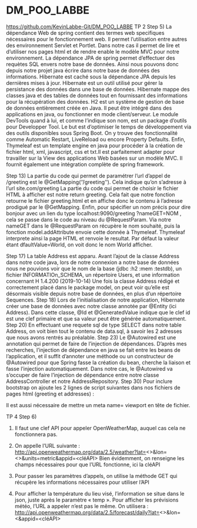 # DM_POO_LABBE

https://github.com/KevinLabbe-Git/DM_POO_LABBE
TP 2
Step 5) 
La dépendance Web de spring contient des termes web specifiques nécessaires pour le fonctionnement web. Il permet l’utilisation entre autres des environnement Servlet et Portlet. Dans notre cas il permet de lire et d’utiliser nos pages html et de rendre enable le modèle MVC pour notre environnement.
La dépendance JPA de spring permet d’effectuer des requètes SQL envers notre base de données. Ainsi nous pouvons donc depuis notre projet java écrire dans notre base de données des informations.
Hibernate est caché sous la dépendance JPA depuis les dernières mises à jour. Hibernate est un outil utilisé pour gérer la persistance des données dans une base de données. Hibernate mappe des classes java et des tables de données tout en fournissant des informations pour la récupération des données.
H2 est un système de gestion de base de données entièrement créée en Java. Il peut être intégré dans des applications en java, ou fonctionner en mode client/serveur.
Le module DevTools quand à lui, et comme l’indique son nom, est un package d’outils pour Developper Tool. Le but est d’optimiser le temps de développement via des outils disponibles sous Spring Boot. On y trouve des fonctionnalité comme Automatic Restart, LiveReload ou encore Property Defaults.
Enfin, Thymeleaf est un template engine en java pour procéder à la création de fichier html, xml, javascript, css et txt.Il est parfaitement adapter pour travailler sur la View des applications Web basées sur un modèle MVC. Il fournit également une intégration complète de spring framework.

Step 13)
La partie du code qui permet de paramétrer l’url d’appel de /greeting est le @GetMapping(‘’/greeting’’). Cela indique qu’on s’adresse à l’url site.com/greeting
La partie du code qui permet de choisir le fichier HTML à afficher est notre return greeting. Cela fait que notre fonction retourne le fichier greeting.html et en affiche donc le contenu à l’adresse prodigué par le @GetMapping.
Enfin, pour spécifier un nom précis pour dire bonjour avec un lien du type localhost:9090/greeting ?nameGET=NOM , cela se passe dans le code au niveau du @RequestParam. Via notre nameGET dans le @RequestParam on récupère le nom souhaité, puis la fonction model.addAttribute envoie cette donnée à Thymeleaf. Thymeleaf interprete ainsi la page HTML et renvoie le resultat. Par défaut la valeur étant dfaultValue=World, on voit donc le nom World afficher.

Step 17)
 La table Address est apparu. Avant l’ajout de la classe Address dans notre code java, lors de notre connexion a notre base de données nous ne pouvions voir que le nom de la base (jdbc :h2 :mem :testdb), un fichier INFORMATIOn_SCHEMA, un répertoire Users, et une information concernant H 1.4.200 (2019-10-14)
Une fois la classe Address rédigé et correctement placé dans le package model, on peut voir qu’elle est désormais visible depuis notre base de données, en plus d’un répertoire Sequences.
Step 18)
Lors de l’initialisation de notre application, Hibernate créer une base de données avec notre classe annotée par @Entity (ici Address). Dans cette classe, @Id et @GeneratedValue indique que le clef id est une clef primaire et que sa valeur peut être générée automatiquement. 
Step 20)
En effectuant une requete sql de type SELECT dans notre table Address, on voit bien tout le contenu de data.sql, à savoir les 2 adresses que nous avons rentrés au préalable.
Step 23)
Le @Autowired est une annotation qui permet de faire de l’injection de dépendances. D’après mes recherches, l’injection de dépendance en java se fait entre les beans de l’application, et il suffit d’annoter une méthode ou un constructeur de @Autowired pour que Spring fasse la création du bean, cherche la liaison et fasse l’injection automatiquement.
Dans notre cas, le @Autowired va s’occuper de faire l’injection de dépendance entre notre classe AddressController et notre AddressRepository.
Step 30) 
Pour inclure bootstrap on ajoute les 2 lignes de script suivantes dans nos fichiers de pages html (greeting et addresses) :
<script src="https://ajax.googleapis.com/ajax/libs/jquery/1.12.0/jquery.min.js"></script>  
<script src="https://maxcdn.bootstrapcdn.com/bootstrap/3.3.6/js/bootstrap.min.js"></script>

Il est aussi nécessaire de mettre un meta name= viewport en tête de fichier.



TP 4
Step 6)
1.	Il faut une clef API pour appeler OpenWeatherMap, auquel cas cela ne fonctionnera pas.
2.	On appelle l’URL suivante :
http://api.openweathermap.org/data/2.5/weather?lat=<>&lon=<>&units=metric&appid=<cléAPI>
Bien évidemment, on renseigne les champs nécessaires pour que l’URL fonctionne, ici la cléAPI

3.	Pour passer les paramètres d’appels, on utilise la méthode GET qui récupère les informations nécessaires pour utiliser l’API
4.	Pour afficher la température du lieu visé, l’information se situe dans le json, juste après le paramètre « temp ». Pour afficher les prévisions météo, l’URL a appeler n’est pas le même. On utilisera :
http://api.openweathermap.org/data/2.5/forecast/daily?lat=<>&lon=<&appid=<cléAPI> 

